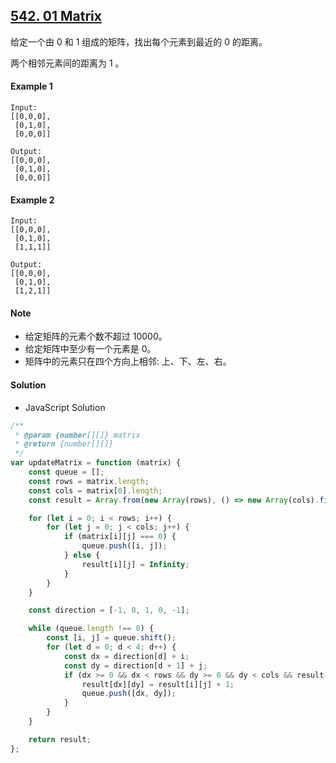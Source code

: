## [542. 01 Matrix](https://leetcode.com/problems/add-two-numbers-ii/)

给定一个由 0 和 1 组成的矩阵，找出每个元素到最近的 0 的距离。

两个相邻元素间的距离为 1 。

#### Example 1

```text
Input:
[[0,0,0],
 [0,1,0],
 [0,0,0]]

Output:
[[0,0,0],
 [0,1,0],
 [0,0,0]]
```

#### Example 2

```text
Input:
[[0,0,0],
 [0,1,0],
 [1,1,1]]

Output:
[[0,0,0],
 [0,1,0],
 [1,2,1]]
```

#### Note

-   给定矩阵的元素个数不超过 10000。
-   给定矩阵中至少有一个元素是 0。
-   矩阵中的元素只在四个方向上相邻: 上、下、左、右。

#### Solution

-   JavaScript Solution

```javascript
/**
 * @param {number[][]} matrix
 * @return {number[][]}
 */
var updateMatrix = function (matrix) {
    const queue = [];
    const rows = matrix.length;
    const cols = matrix[0].length;
    const result = Array.from(new Array(rows), () => new Array(cols).fill(0));

    for (let i = 0; i < rows; i++) {
        for (let j = 0; j < cols; j++) {
            if (matrix[i][j] === 0) {
                queue.push([i, j]);
            } else {
                result[i][j] = Infinity;
            }
        }
    }

    const direction = [-1, 0, 1, 0, -1];

    while (queue.length !== 0) {
        const [i, j] = queue.shift();
        for (let d = 0; d < 4; d++) {
            const dx = direction[d] + i;
            const dy = direction[d + 1] + j;
            if (dx >= 0 && dx < rows && dy >= 0 && dy < cols && result[dx][dy] > result[i][j] + 1) {
                result[dx][dy] = result[i][j] + 1;
                queue.push([dx, dy]);
            }
        }
    }

    return result;
};
```
